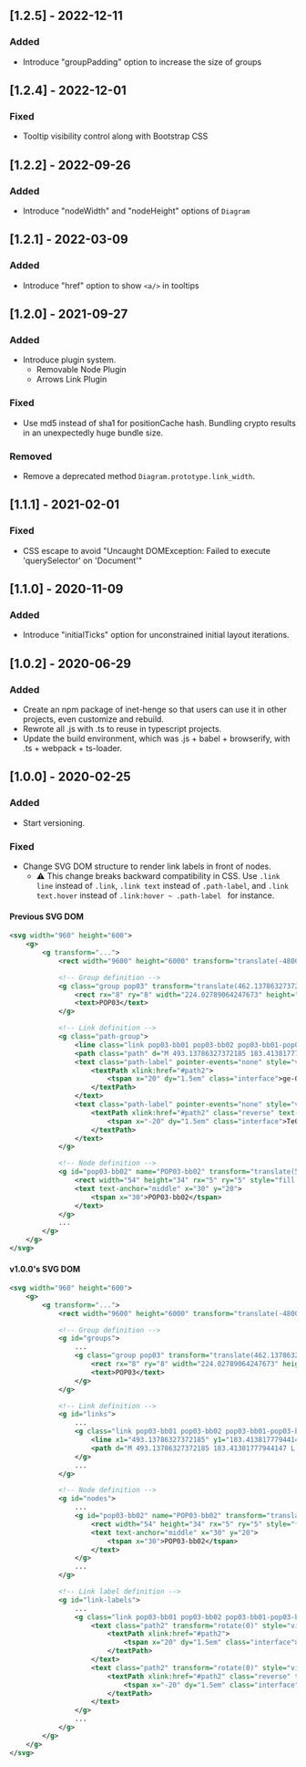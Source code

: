 ## [1.2.5] - 2022-12-11

### Added

* Introduce "groupPadding" option to increase the size of groups


## [1.2.4] - 2022-12-01

### Fixed

* Tooltip visibility control along with Bootstrap CSS


## [1.2.2] - 2022-09-26

### Added

* Introduce "nodeWidth" and "nodeHeight" options of `Diagram`


## [1.2.1] - 2022-03-09

### Added

* Introduce "href" option to show `<a/>` in tooltips


## [1.2.0] - 2021-09-27

### Added

* Introduce plugin system.
  * Removable Node Plugin
  * Arrows Link Plugin

### Fixed

* Use md5 instead of sha1 for positionCache hash. Bundling crypto results in an unexpectedly huge bundle size.

### Removed

* Remove a deprecated method `Diagram.prototype.link_width`.


## [1.1.1] - 2021-02-01

### Fixed

* CSS escape to avoid "Uncaught DOMException: Failed to execute 'querySelector' on 'Document'"


## [1.1.0] - 2020-11-09

### Added

* Introduce "initialTicks" option for unconstrained initial layout iterations.


## [1.0.2] - 2020-06-29

### Added

* Create an npm package of inet-henge so that users can use it in other projects, even customize and rebuild.
* Rewrote all .js with .ts to reuse in typescript projects.
* Update the build environment, which was .js + babel + browserify, with .ts + webpack + ts-loader.


## [1.0.0] - 2020-02-25

### Added

* Start versioning.

### Fixed

* Change SVG DOM structure to render link labels in front of nodes.
  * :warning: This change breaks backward compatibility in CSS. Use `.link line` instead of `.link`, `.link text` instead of `.path-label`, and `.link text.hover` instead of `.link:hover ~ .path-label ` for instance.

#### Previous SVG DOM

```svg
<svg width="960" height="600">
    <g>
        <g transform="...">
            <rect width="9600" height="6000" transform="translate(-4800, -3000)" style="opacity: 0;"></rect>

            <!-- Group definition -->
            <g class="group pop03" transform="translate(462.13786327372185, 31.609395906680902)">
                <rect rx="8" ry="8" width="224.02789064247673" height="218.51666231118884" style="fill: rgb(255, 127, 14);"></rect>
                <text>POP03</text>
            </g>

            <!-- Link definition -->
            <g class="path-group">
                <line class="link pop03-bb01 pop03-bb02 pop03-bb01-pop03-bb02 " x1="493.13786327372185" y1="183.41381777944147" x2="574.8771135543029" y2="229.12605821786974" stroke="#7a4e4e" stroke-width="3" id="link2" transform="translate(0, 0)"></line>
                <path class="path" d="M 493.13786327372185 183.41381777944147 L 574.8771135543029 229.12605821786974" id="path2" transform="translate(0, 0)"></path>
                <text class="path-label" pointer-events="none" style="visibility: visible;" transform="rotate(0)">
                    <textPath xlink:href="#path2">
                        <tspan x="20" dy="1.5em" class="interface">ge-0/0/0</tspan>
                    </textPath>
                </text>
                <text class="path-label" pointer-events="none" style="visibility: visible;" transform="rotate(0)">
                    <textPath xlink:href="#path2" class="reverse" text-anchor="end" startOffset="100%">
                        <tspan x="-20" dy="1.5em" class="interface">Te0/0/0/0</tspan>
                    </textPath>
                </text>
            </g>

            <!-- Node definition -->
            <g id="pop03-bb02" name="POP03-bb02" transform="translate(547.8771135543029, 212.12605821786974)" class="node rect pop03-bb02 ">
                <rect width="54" height="34" rx="5" ry="5" style="fill: rgb(255, 187, 120);"></rect>
                <text text-anchor="middle" x="30" y="20">
                    <tspan x="30">POP03-bb02</tspan>
                </text>
            </g>
            ...
        </g>
    </g>
</svg>
```

#### v1.0.0's SVG DOM


```svg
<svg width="960" height="600">
    <g>
        <g transform="...">
            <rect width="9600" height="6000" transform="translate(-4800, -3000)" style="opacity: 0;"></rect>

            <!-- Group definition -->
            <g id="groups">
                ...
                <g class="group pop03" transform="translate(462.13786327372185, 31.609395906680902)">
                    <rect rx="8" ry="8" width="224.02789064247673" height="218.51666231118884" style="fill: rgb(255, 127, 14);"></rect>
                    <text>POP03</text>
                </g>
            </g>

            <!-- Link definition -->
            <g id="links">
                ...
                <g class="link pop03-bb01 pop03-bb02 pop03-bb01-pop03-bb02 ">
                    <line x1="493.13786327372185" y1="183.41381777944147" x2="574.8771135543029" y2="229.12605821786974" stroke="#7a4e4e" stroke-width="3" id="link2" transform="translate(0, 0)"></line>
                    <path d="M 493.13786327372185 183.41381777944147 L 574.8771135543029 229.12605821786974" id="path2" transform="translate(0, 0)"></path>
                </g>
                ...
            </g>

            <!-- Node definition -->
            <g id="nodes">
                ...
                <g id="pop03-bb02" name="POP03-bb02" transform="translate(547.8771135543029, 212.12605821786974)" class="node rect pop03-bb02 ">
                    <rect width="54" height="34" rx="5" ry="5" style="fill: rgb(255, 187, 120);"></rect>
                    <text text-anchor="middle" x="30" y="20">
                        <tspan x="30">POP03-bb02</tspan>
                    </text>
                </g>
                ...
            </g>

            <!-- Link label definition -->
            <g id="link-labels">
                ...
                <g class="link pop03-bb01 pop03-bb02 pop03-bb01-pop03-bb02 ">
                    <text class="path2" transform="rotate(0)" style="visibility: visible;">
                        <textPath xlink:href="#path2">
                            <tspan x="20" dy="1.5em" class="interface">ge-0/0/0</tspan>
                        </textPath>
                    </text>
                    <text class="path2" transform="rotate(0)" style="visibility: visible;">
                        <textPath xlink:href="#path2" class="reverse" text-anchor="end" startOffset="100%">
                            <tspan x="-20" dy="1.5em" class="interface">Te0/0/0/0</tspan>
                        </textPath>
                    </text>
                </g>
                ...
            </g>
        </g>
    </g>
</svg>
```
